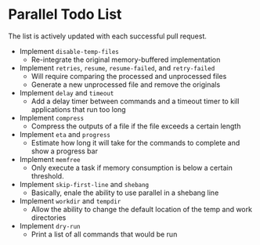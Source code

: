 # Parallel Todo List
The list is actively updated with each successful pull request.

- Implement `disable-temp-files`
    - Re-integrate the original memory-buffered implementation
- Implement `retries`, `resume`, `resume-failed`, and `retry-failed`
    - Will require comparing the processed and unprocessed files
    - Generate a new unprocessed file and remove the originals
- Implement `delay` and `timeout`
    - Add a delay timer between commands and a timeout timer to kill applications that run too long
- Implement `compress`
    - Compress the outputs of a file if the file exceeds a certain length
- Implement `eta` and `progress`
    - Estimate how long it will take for the commands to complete and show a progress bar
- Implement `memfree`
    - Only execute a task if memory consumption is below a certain threshold.
- Implement `skip-first-line` and `shebang`
    - Basically, enale the ability to use parallel in a shebang line
- Implement `workdir` and `tempdir`
    - Allow the ability to change the default location of the temp and work directories
- Implement `dry-run`
    - Print a list of all commands that would be run

